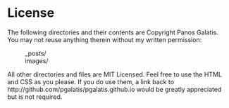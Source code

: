 <h1>License</h1>

<p>The following directories and their contents are Copyright Panos Galatis. You may not reuse anything therein without my 
written permission:</p>

<dl>
<dt>
<dd>_posts/</dd>
<dd>images/</dd>
</dt>
</dl>

<p>All other directories and files are MIT Licensed. Feel free to use the HTML and CSS as you please. If you do use them, a link back to http://github.com/pgalatis/pgalatis.github.io would be greatly appreciated but is not required.</p>

